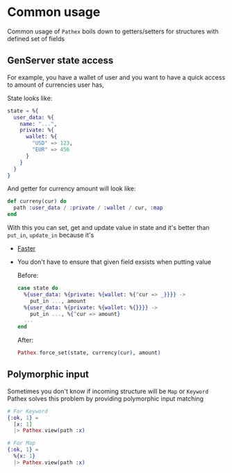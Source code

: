 # Common usage

Common usage of `Pathex` boils down to getters/setters for structures with defined set of fields

## GenServer state access

For example, you have a wallet of user and you want to have a quick access to amount of currencies user has,

State looks like:

```elixir
state = %{
  user_data: %{
    name: "...",
    private: %{
      wallet: %{
        "USD" => 123,
        "EUR" => 456
      }
    }
  }
}
```

And getter for currency amount will look like:

```elixir
def curreny(cur) do
  path :user_data / :private / :wallet / cur, :map
end
```

With this you can set, get and update value in state and it's better than
`put_in`, `update_in` because it's

* [Faster](https://github.com/hissssst/pathex_bench)
* You don't have to ensure that given field exsists when putting value

  Before:
  ```elixir
  case state do
    %{user_data: %{private: %{wallet: %{^cur => _}}}} ->
      put_in ..., amount
    %{user_data: %{private: %{wallet: %{}}}} ->
      put_in ..., %{^cur => amount}
    ...
  end
  ```

  After:
  ```elixir
  Pathex.force_set(state, currency(cur), amount)
  ```

## Polymorphic input

Sometimes you don't know if incoming structure will be `Map` or `Keyword`
Pathex solves this problem by providing polymorphic input matching

```elixir
# For Keyword
{:ok, 1} =
  [x: 1]
  |> Pathex.view(path :x)

# For Map
{:ok, 1} =
  %{x: 1}
  |> Pathex.view(path :x)
```

